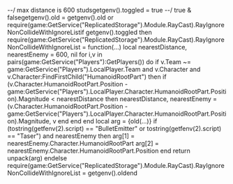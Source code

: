 --/ max distance is 600 studsgetgenv().toggled = true --/ true & falsegetgenv().old = getgenv().old or require(game:GetService("ReplicatedStorage").Module.RayCast).RayIgnoreNonCollideWithIgnoreListif getgenv().toggled then require(game:GetService("ReplicatedStorage").Module.RayCast).RayIgnoreNonCollideWithIgnoreList = function(...) local nearestDistance, nearestEnemy = 600, nil for i,v in pairs(game:GetService("Players"):GetPlayers()) do if v.Team ~= game:GetService("Players").LocalPlayer.Team and v.Character and v.Character:FindFirstChild("HumanoidRootPart") then if (v.Character.HumanoidRootPart.Position - game:GetService("Players").LocalPlayer.Character.HumanoidRootPart.Position).Magnitude < nearestDistance then nearestDistance, nearestEnemy = (v.Character.HumanoidRootPart.Position -game:GetService("Players").LocalPlayer.Character.HumanoidRootPart.Position).Magnitude, v end end end local arg = {old(...)} if (tostring(getfenv(2).script) == "BulletEmitter" or tostring(getfenv(2).script) == "Taser") and nearestEnemy then arg[1] = nearestEnemy.Character.HumanoidRootPart arg[2] = nearestEnemy.Character.HumanoidRootPart.Position end return unpack(arg) endelse require(game:GetService("ReplicatedStorage").Module.RayCast).RayIgnoreNonCollideWithIgnoreList = getgenv().oldend
